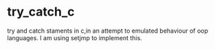 # try_catch_c
try and catch staments in c,in an attempt to emulated behaviour of oop languages. I am using setjmp to implement this.
